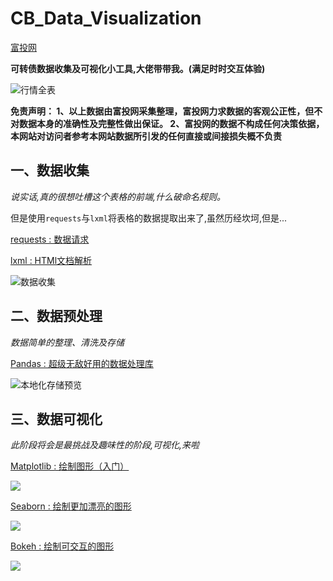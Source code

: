 # CB_Data_Visualization

[富投网](http://www.richvest.com/index.php?m=cb&amp;a=cb_all) 

**可转债数据收集及可视化小工具,大佬带带我。(满足时时交互体验)**

![行情全表](https://i.loli.net/2019/10/05/Gw2O61mvfnlpryW.png)

**免责声明： 1、以上数据由富投网采集整理，富投网力求数据的客观公正性，但不对数据本身的准确性及完整性做出保证。 2、富投网的数据不构成任何决策依据，本网站对访问者参考本网站数据所引发的任何直接或间接损失概不负责**

## 一、数据收集

*说实话,真的很想吐槽这个表格的前端,什么破命名规则。*

但是使用`requests`与`lxml`将表格的数据提取出来了,虽然历经坎坷,但是...

[requests : 数据请求 ](https://github.com/psf/requests)  

[lxml : HTMl文档解析 ](https://github.com/lxml/lxml)


![数据收集](https://i.loli.net/2019/10/05/gXAO6lnK3QcIaxb.png)


## 二、数据预处理

*数据简单的整理、清洗及存储*



[Pandas : 超级无敌好用的数据处理库 ](https://pandas.pydata.org/pandas-docs/stable/genindex.html)

![本地化存储预览](https://i.loli.net/2019/10/06/dxusvfkUliX9RtV.png)



## 三、数据可视化

*此阶段将会是最挑战及趣味性的阶段,可视化,来啦*



[Matplotlib : 绘制图形（入门）](https://matplotlib.org/gallery/index.html)

![](https://matplotlib.org/_images/sphx_glr_csd_demo_001.png)

[Seaborn : 绘制更加漂亮的图形 ](http://seaborn.pydata.org/)

![](http://seaborn.pydata.org/_images/introduction_29_0.png)

[Bokeh : 绘制可交互的图形 ](https://bokeh.pydata.org/en/latest/)


![](https://nbviewer.jupyter.org/github/bokeh/bokeh-notebooks/blob/master/images/bokeh-header.png)


